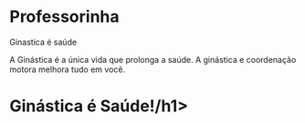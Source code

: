 # Professorinha

Ginastica é saúde 

A Ginástica é a única vida que prolonga a saúde.
A ginástica e coordenação motora melhora tudo 
em você. 
<!DOCTYPE html>
<html lang="pt-br">
<head>
    <meta charset="UTF-8">
    <meta name="viewport" content="width=device-width, initial-scale=1.0">
    <meta http-equiv="X-UA-Compatible" content="ie=edge">
    <title>Professora Sandra </title>
</head>
<body>
    <h1>Ginástica é Saúde!/h1>
</body>
</html>

